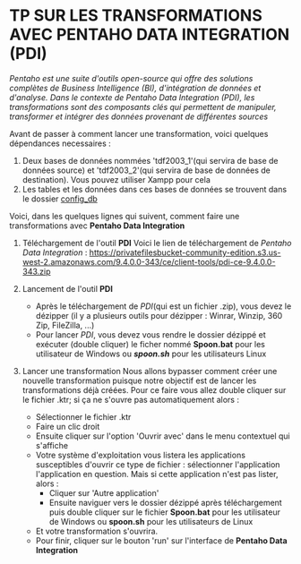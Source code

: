 # TP SUR LES TRANSFORMATIONS AVEC PENTAHO DATA INTEGRATION (PDI)

_Pentaho est une suite d'outils open-source qui offre des solutions complètes de Business Intelligence (BI), d'intégration de données et d'analyse. Dans le contexte de Pentaho Data Integration (PDI), les transformations sont des composants clés qui permettent de manipuler, transformer et intégrer des données provenant de différentes sources_

Avant de passer à comment lancer une transformation, voici quelques dépendances necessaires :
1. Deux bases de données nommées 'tdf2003_1'(qui servira de base de données source) et 'tdf2003_2'(qui servira de base de données de destination). Vous pouvez utiliser Xampp pour cela
2. Les tables et les données dans ces bases de données se trouvent dans le dossier [config_db](https://github.com/Godwin-Jules/Pentaho-Transformations/tree/main/config_db)

Voici, dans les quelques lignes qui suivent, comment faire une transformations avec **Pentaho Data Integration**

1. Téléchargement de l'outil **PDI**
	Voici le lien de téléchargement de _Pentaho Data Integration_ : https://privatefilesbucket-community-edition.s3.us-west-2.amazonaws.com/9.4.0.0-343/ce/client-tools/pdi-ce-9.4.0.0-343.zip

2. Lancement de l'outil **PDI**
	* Après le téléchargement de _PDI_(qui est un fichier .zip), vous devez le dézipper (il y a plusieurs outils pour dézipper : Winrar, Winzip, 360 Zip, FileZilla, ...)
	* Pour lancer _PDI_, vous devez vous rendre le dossier dézippé et exécuter (double cliquer) le ficher nommé **Spoon.bat** pour les utilisateur de Windows ou **_spoon.sh_** pour les utilisateurs Linux

3. Lancer une transformation
	Nous allons bypasser comment créer une nouvelle transformation puisque notre objectif est de lancer les transformations déjà créées. Pour ce faire vous allez double cliquer sur le fichier .ktr; si ça ne s'ouvre pas automatiquement alors :
	* Sélectionner le fichier .ktr
	* Faire un clic droit
	* Ensuite cliquer sur l'option 'Ouvrir avec' dans le menu contextuel qui s'affiche
	* Votre système d'exploitation vous listera les applications susceptibles d'ouvrir ce type de fichier : sélectionner l'application l'application en question. Mais si cette application n'est pas lister, alors :
		* Cliquer sur 'Autre application'
		* Ensuite naviguer vers le dossier dézippé après téléchargement puis double cliquer sur le fichier **Spoon.bat** pour les utilisateur de Windows ou **spoon.sh** pour les utilisateurs de Linux
	* Et votre transformation s'ouvrira.
	* Pour finir, cliquer sur le bouton 'run' sur l'interface de **Pentaho Data Integration**
